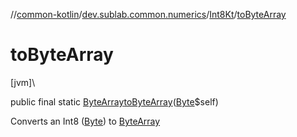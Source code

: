 //[common-kotlin](../../../index.md)/[dev.sublab.common.numerics](../index.md)/[Int8Kt](index.md)/[toByteArray](to-byte-array.md)

# toByteArray

[jvm]\

public final static [ByteArray](https://kotlinlang.org/api/latest/jvm/stdlib/kotlin/-byte-array/index.html)[toByteArray](to-byte-array.md)([Byte](https://docs.oracle.com/javase/8/docs/api/java/lang/Byte.html)$self)

Converts an Int8 ([Byte](https://kotlinlang.org/api/latest/jvm/stdlib/kotlin/-byte/index.html)) to [ByteArray](https://kotlinlang.org/api/latest/jvm/stdlib/kotlin/-byte-array/index.html)
